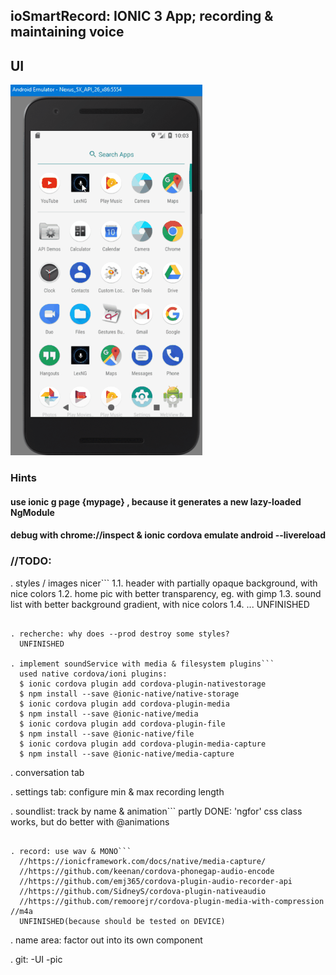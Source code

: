 ## ioSmartRecord: IONIC 3 App; recording & maintaining voice

## UI
![smartrecord](https://raw.githubusercontent.com/privet56/ioSmartRecord/master/lexngclient.on.smartphone.gif)

### Hints
#### use ionic g page {mypage} , because it generates a new lazy-loaded NgModule
#### debug with chrome://inspect & ionic cordova emulate android --livereload

### //TODO:

. styles / images nicer```
  1.1. header with partially opaque background, with nice colors
  1.2. home pic with better transparency, eg. with gimp
  1.3. sound list with better background gradient, with nice colors
  1.4. ...
  UNFINISHED
```

. recherche: why does --prod destroy some styles?
  UNFINISHED

. implement soundService with media & filesystem plugins```
  used native cordova/ioni plugins:
  $ ionic cordova plugin add cordova-plugin-nativestorage
  $ npm install --save @ionic-native/native-storage
  $ ionic cordova plugin add cordova-plugin-media
  $ npm install --save @ionic-native/media
  $ ionic cordova plugin add cordova-plugin-file
  $ npm install --save @ionic-native/file
  $ ionic cordova plugin add cordova-plugin-media-capture
  $ npm install --save @ionic-native/media-capture
 ```

. conversation tab

. settings tab: configure min & max recording length

. soundlist: track by name & animation```
  partly DONE:
  'ngfor' css class works, but do better with @animations
```

. record: use wav & MONO```
  //https://ionicframework.com/docs/native/media-capture/
  //https://github.com/keenan/cordova-phonegap-audio-encode
  //https://github.com/emj365/cordova-plugin-audio-recorder-api
  //https://github.com/SidneyS/cordova-plugin-nativeaudio
  //https://github.com/remoorejr/cordova-plugin-media-with-compression  //m4a 
  UNFINISHED(because should be tested on DEVICE)
```

. name area: factor out into its own component

. git: -UI -pic
